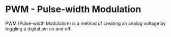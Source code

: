 <!--
---
name: PWM
class: interface
type: pinout
description: BeagleY-AI PWM pins
pin:
  '8':
    name: EHRPWM0*
  '10':
    name: EHRPWM0*
  '11':
    name: ECAP2*
  '12':
    name: PWM0
  '29':
    name: EHRPWM0*
  '31':
    name: EHRPWM1*
  '32':
    name: PWM0
  '33':
    name: PWM1
  '35':
    name: PWM1
  '36':
    name: ECAP1*
  '38':
    name: EHRPWM1*
  '40':
    name: EHRPWM1*
-->
# PWM - Pulse-width Modulation

PWM (Pulse-width Modulation) is a method of creating an analog voltage by toggling a digital pin on and off.
